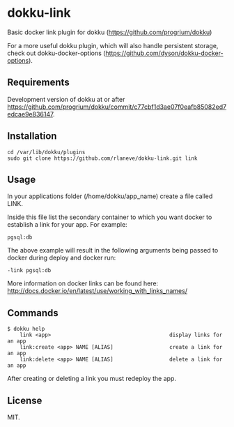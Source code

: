 dokku-link
==========

Basic docker link plugin for dokku (https://github.com/progrium/dokku)

For a more useful dokku plugin, which will also handle persistent storage, check out dokku-docker-options (https://github.com/dyson/dokku-docker-options).

Requirements
------------

Development version of dokku at or after https://github.com/progrium/dokku/commit/c77cbf1d3ae07f0eafb85082ed7edcae9e836147.

Installation
------------

````
cd /var/lib/dokku/plugins
sudo git clone https://github.com/rlaneve/dokku-link.git link
````

Usage
-----

In your applications folder (/home/dokku/app_name) create a file called LINK.

Inside this file list the secondary container to which you want docker to establish a link for your app. For example:

````
pgsql:db
````

The above example will result in the following arguments being passed to docker during deploy and docker run:

````
-link pgsql:db
````

More information on docker links can be found here: http://docs.docker.io/en/latest/use/working_with_links_names/

Commands
--------
```
$ dokku help
    link <app>                                      display links for an app
    link:create <app> NAME [ALIAS]                  create a link for an app
    link:delete <app> NAME [ALIAS]                  delete a link for an app
```

After creating or deleting a link you must redeploy the app.

License
-------

MIT.
